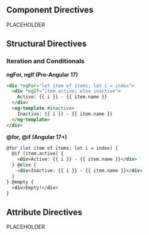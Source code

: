 ## Component Directives

PLACEHOLDER

## Structural Directives

### Iteration and Conditionals

**ngFor, ngIf (Pre-Angular 17)**

```html
<div *ngFor="let item of items; let i = index">
  <div *ngIf="item.active; else inactive">
    Active: {{ i }} - {{ item.name }}
  </div>
  <ng-template #inactive>
    Inactive: {{ i }} - {{ item.name }}
  </ng-template>
</div>

```

**@for, @if (Angular 17+)**

```html
@for (let item of items; let i = index) {
  @if (item.active) {
    <div>Active: {{ i }} - {{ item.name }}</div>
  } @else {
    <div>Inactive: {{ i }} - {{ item.name }}</div>
  }
} @empty {
  <div>Empty!</div>
}
```

## Attribute Directives

PLACEHOLDER
